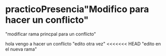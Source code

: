# practicoPresencia"Modifico para hacer un conflicto" 
"modificar rama princpal para un conflicto" 

hola vengo a hacer un conflicto
"edito otra vez" 
<<<<<<< HEAD
"edito en el nueva rama"
